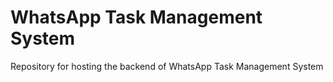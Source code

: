 # WhatsApp Task Management System
Repository for hosting the backend of WhatsApp Task Management System
